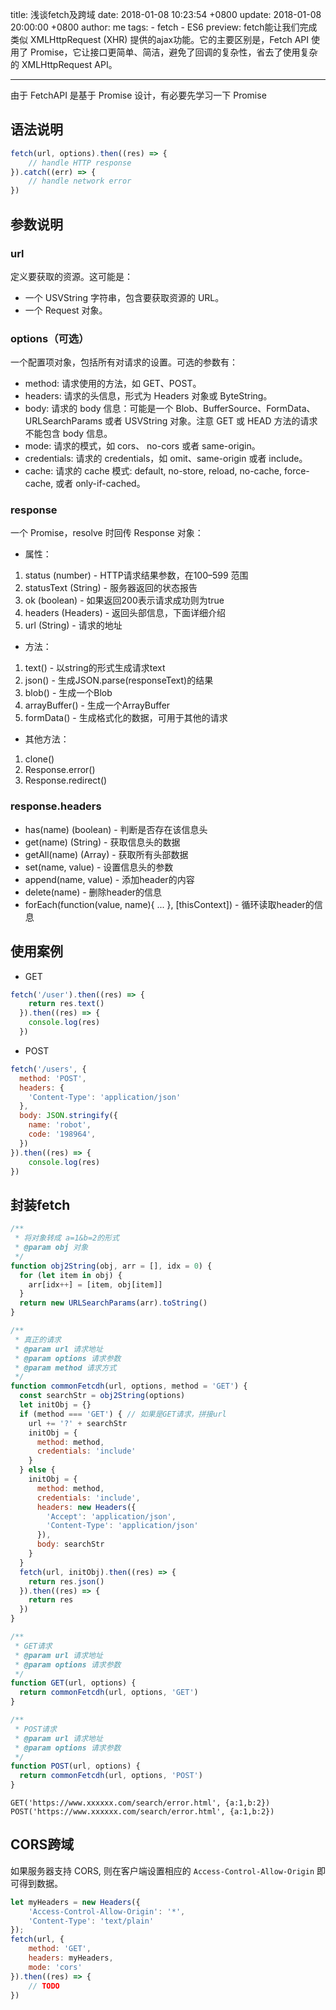 title: 浅谈fetch及跨域
date: 2018-01-08 10:23:54 +0800
update: 2018-01-08 20:00:00 +0800
author: me
tags:
    - fetch
    - ES6
preview: fetch能让我们完成类似 XMLHttpRequest (XHR) 提供的ajax功能。它的主要区别是，Fetch API 使用了 Promise，它让接口更简单、简洁，避免了回调的复杂性，省去了使用复杂的 XMLHttpRequest API。

---
由于 FetchAPI 是基于 Promise 设计，有必要先学习一下 Promise

## 语法说明

```js
fetch(url, options).then((res) => {
    // handle HTTP response
}).catch((err) => {
	// handle network error
})
```

## 参数说明

### url

定义要获取的资源。这可能是：

* 一个 USVString 字符串，包含要获取资源的 URL。
* 一个 Request 对象。

### options（可选）

一个配置项对象，包括所有对请求的设置。可选的参数有：

* method: 请求使用的方法，如 GET、POST。
* headers: 请求的头信息，形式为 Headers 对象或 ByteString。
* body: 请求的 body 信息：可能是一个 Blob、BufferSource、FormData、URLSearchParams 或者 USVString 对象。注意 GET 或 HEAD 方法的请求不能包含 body 信息。
* mode: 请求的模式，如 cors、 no-cors 或者 same-origin。
* credentials: 请求的 credentials，如 omit、same-origin 或者 include。
* cache: 请求的 cache 模式: default, no-store, reload, no-cache, force-cache, 或者 only-if-cached。

### response

一个 Promise，resolve 时回传 Response 对象：

* 属性：

1. status (number) - HTTP请求结果参数，在100–599 范围
2. statusText (String) - 服务器返回的状态报告
3. ok (boolean) - 如果返回200表示请求成功则为true
4. headers (Headers) - 返回头部信息，下面详细介绍
5. url (String) - 请求的地址

* 方法：

1. text() - 以string的形式生成请求text
2. json() - 生成JSON.parse(responseText)的结果
3. blob() - 生成一个Blob
4. arrayBuffer() - 生成一个ArrayBuffer
5. formData() - 生成格式化的数据，可用于其他的请求

* 其他方法：

1. clone()
2. Response.error()
3. Response.redirect()

### response.headers

- has(name) (boolean) - 判断是否存在该信息头
- get(name) (String) - 获取信息头的数据
- getAll(name) (Array) - 获取所有头部数据
- set(name, value) - 设置信息头的参数
- append(name, value) - 添加header的内容
- delete(name) - 删除header的信息
- forEach(function(value, name){ ... }, [thisContext]) - 循环读取header的信息

## 使用案例
* GET

```js
fetch('/user').then((res) => {
    return res.text()
  }).then((res) => {
    console.log(res)
  })
```

* POST

```js
fetch('/users', {
  method: 'POST',
  headers: {
    'Content-Type': 'application/json'
  },
  body: JSON.stringify({
    name: 'robot',
    code: '198964',
  })
}).then((res) => {
	console.log(res)
})
```

## 封装fetch

```js
/**
 * 将对象转成 a=1&b=2的形式
 * @param obj 对象
 */
function obj2String(obj, arr = [], idx = 0) {
  for (let item in obj) {
    arr[idx++] = [item, obj[item]]
  }
  return new URLSearchParams(arr).toString()
}

/**
 * 真正的请求
 * @param url 请求地址
 * @param options 请求参数
 * @param method 请求方式
 */
function commonFetcdh(url, options, method = 'GET') {
  const searchStr = obj2String(options)
  let initObj = {}
  if (method === 'GET') { // 如果是GET请求，拼接url
    url += '?' + searchStr
    initObj = {
      method: method,
      credentials: 'include'
    }
  } else {
    initObj = {
      method: method,
      credentials: 'include',
      headers: new Headers({
        'Accept': 'application/json',
        'Content-Type': 'application/json'
      }),
      body: searchStr
    }
  }
  fetch(url, initObj).then((res) => {
    return res.json()
  }).then((res) => {
    return res
  })
}

/**
 * GET请求
 * @param url 请求地址
 * @param options 请求参数
 */
function GET(url, options) {
  return commonFetcdh(url, options, 'GET')
}

/**
 * POST请求
 * @param url 请求地址
 * @param options 请求参数
 */
function POST(url, options) {
  return commonFetcdh(url, options, 'POST')
}
```

```http
GET('https://www.xxxxxx.com/search/error.html', {a:1,b:2})
POST('https://www.xxxxxx.com/search/error.html', {a:1,b:2})
```

## CORS跨域
如果服务器支持 CORS, 则在客户端设置相应的  ``Access-Control-Allow-Origin``  即可得到数据。

```js
let myHeaders = new Headers({
    'Access-Control-Allow-Origin': '*',
    'Content-Type': 'text/plain'
});
fetch(url, {
    method: 'GET',
    headers: myHeaders,
    mode: 'cors'
}).then((res) => {
    // TODO 
})
```
